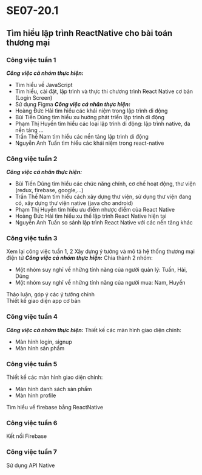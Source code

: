 # SE07-20.1
## Tìm hiểu lập trình ReactNative cho bài toán thương mại
### Công việc tuần 1
___Công việc cả nhóm thực hiện:___
- Tìm hiểu về JavaScript
- Tìm hiểu, cài đặt, lập trình và thực thi chương trình React Native cơ bản (Login Screen)
- Sử dụng Figma
___Công việc cá nhân thực hiện:___
- Hoàng Đức Hải tìm hiểu các khái niệm trong lập trình di động
- Bùi Tiến Dũng tìm hiểu xu hướng phát triển lập trình di động
- Phạm Thị Huyền tìm hiểu các loại lập trình di động: lập trình native, đa nền tảng …
- Trần Thế Nam tìm hiểu các nền tảng lập trình di động
- Nguyễn Anh Tuấn tìm hiểu các khái niệm trong react-native
### Công việc tuần 2
___Công việc cá nhân thực hiện:___
- Bùi Tiến Dũng tìm hiểu các chức năng chính, cơ chế hoạt động, thư viện (redux, firebase, google,...)
- Trần Thế Nam tìm hiểu cách xây dựng thư viện, sử dụng thư viện đang có, xây dựng thư viện native (java cho android)
- Phạm Thị Huyền tìm hiểu ưu điểm nhược điểm của React Native
- Hoàng Đức Hải tìm hiểu xu thế lập trình React Native hiện tại
- Nguyễn Anh Tuấn so sánh lập trình React Native với các nền tảng khác
### Công việc tuần 3
Xem lại công việc tuần 1, 2
Xây dựng ý tưởng và mô tả hệ thống thương mại điện tử 
___Công việc cả nhóm thực hiện:___
Chia thành 2 nhóm:
- Một nhóm suy nghĩ về những tính năng của người quản lý: Tuấn, Hải, Dũng
- Một nhóm suy nghĩ về những tính năng của người mua: Nam, Huyền</ul>
Thảo luận, góp ý các ý tưởng chính<br />
Thiết kế giao diện app cơ bản
### Công việc tuần 4
___Công việc cả nhóm thực hiện:___
Thiết kế các màn hình giao diện chính:
- Màn hình login, signup
- Màn hình sản phẩm</ul>
### Công việc tuần 5
Thiết kế các màn hình giao diện chính:
- Màn hình danh sách sản phẩm
- Màn hình profile</ul>
Tìm hiểu về firebase bằng ReactNative
### Công việc tuần 6
Kết nối Firebase
### Công việc tuần 7
Sử dụng API Native